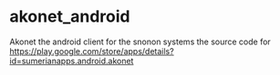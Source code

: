 # akonet_android
Akonet the android client for the snonon systems
the source code for https://play.google.com/store/apps/details?id=sumerianapps.android.akonet
